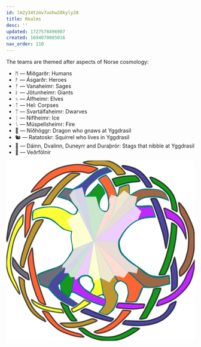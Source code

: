 ```yaml
---
id: lm2y34tzmv7uohw20kyly28
title: Realms
desc: ''
updated: 1727578496907
created: 1694070085016
nav_order: 110
---
```

The teams are themed after aspects of Norse cosmology:

* ᛗ ― Miðgarðr: Humans
* ᚫ ― Ásgarðr: Heroes
* ᚡ ― Vanaheimr: Sages
* ᚦ ― Jötunheimr: Giants
* ᛃ ― Álfheimr: Elves
* ᛏ ― Hel: Corpses
* ᛠ ― Svartálfaheimr: Dwarves
* ᛁ ― Niflheimr: Ice
* ᛊ ― Múspellsheimr: Fire
* 🐲 ― Níðhöggr: Dragon who gnaws at Yggdrasil
* 🐿️ ― Ratatoskr: Squirrel who lives in Yggdrasil
* 🦌 ― Dáinn, Dvalinn, Duneyrr and Duraþrór: Stags that nibble at Yggdrasil
* 🦅 ― Veðrfölnir

![Yggdrasil](assets/images/Yggdrasil.svg)
